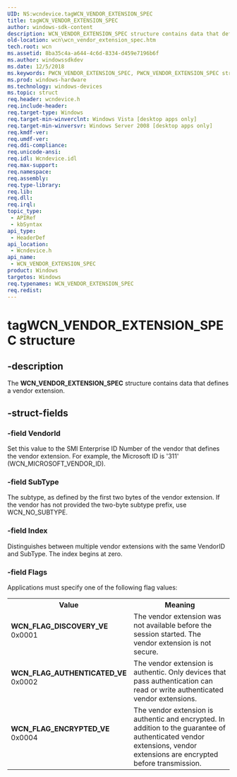 ```yaml
---
UID: NS:wcndevice.tagWCN_VENDOR_EXTENSION_SPEC
title: tagWCN_VENDOR_EXTENSION_SPEC
author: windows-sdk-content
description: WCN_VENDOR_EXTENSION_SPEC structure contains data that defines a vendor extension.
old-location: wcn\wcn_vendor_extension_spec.htm
tech.root: wcn
ms.assetid: 8ba35c4a-a644-4c6d-8334-d459e7196b6f
ms.author: windowssdkdev
ms.date: 12/5/2018
ms.keywords: PWCN_VENDOR_EXTENSION_SPEC, PWCN_VENDOR_EXTENSION_SPEC structure pointer [Windows Connect Now], WCN_FLAG_AUTHENTICATED_VE, WCN_FLAG_DISCOVERY_VE, WCN_FLAG_ENCRYPTED_VE, WCN_VENDOR_EXTENSION_SPEC, WCN_VENDOR_EXTENSION_SPEC structure [Windows Connect Now], tagWCN_VENDOR_EXTENSION_SPEC, wcn.wcn_vendor_extension_spec, wcndevice/PWCN_VENDOR_EXTENSION_SPEC, wcndevice/WCN_VENDOR_EXTENSION_SPEC
ms.prod: windows-hardware
ms.technology: windows-devices
ms.topic: struct
req.header: wcndevice.h
req.include-header: 
req.target-type: Windows
req.target-min-winverclnt: Windows Vista [desktop apps only]
req.target-min-winversvr: Windows Server 2008 [desktop apps only]
req.kmdf-ver: 
req.umdf-ver: 
req.ddi-compliance: 
req.unicode-ansi: 
req.idl: Wcndevice.idl
req.max-support: 
req.namespace: 
req.assembly: 
req.type-library: 
req.lib: 
req.dll: 
req.irql: 
topic_type:
 - APIRef
 - kbSyntax
api_type:
 - HeaderDef
api_location:
 - Wcndevice.h
api_name:
 - WCN_VENDOR_EXTENSION_SPEC
product: Windows
targetos: Windows
req.typenames: WCN_VENDOR_EXTENSION_SPEC
req.redist: 
---
```


# tagWCN_VENDOR_EXTENSION_SPEC structure


## -description


The <b>WCN_VENDOR_EXTENSION_SPEC</b> structure contains data that defines a vendor extension. 


## -struct-fields




### -field VendorId

Set this value to the SMI Enterprise ID Number of the vendor that defines the vendor extension. For example, the Microsoft ID is '311' (WCN_MICROSOFT_VENDOR_ID).


### -field SubType

The subtype, as defined by the first two bytes of the vendor extension. If the vendor has  not provided the two-byte subtype prefix, use WCN_NO_SUBTYPE. 


### -field Index

Distinguishes between multiple vendor extensions with the same VendorID and SubType. The index begins at zero.


### -field Flags

Applications must specify one of the following flag values:

<table>
<tr>
<th>Value</th>
<th>Meaning</th>
</tr>
<tr>
<td width="40%"><a id="WCN_FLAG_DISCOVERY_VE"></a><a id="wcn_flag_discovery_ve"></a><dl>
<dt><b>WCN_FLAG_DISCOVERY_VE</b></dt>
<dt>0x0001</dt>
</dl>
</td>
<td width="60%">
The vendor extension was not available  before the session started. The vendor extension is not secure.

</td>
</tr>
<tr>
<td width="40%"><a id="WCN_FLAG_AUTHENTICATED_VE"></a><a id="wcn_flag_authenticated_ve"></a><dl>
<dt><b>WCN_FLAG_AUTHENTICATED_VE</b></dt>
<dt>0x0002</dt>
</dl>
</td>
<td width="60%">
The vendor extension is authentic. Only devices that pass authentication can read or write authenticated vendor extensions.

</td>
</tr>
<tr>
<td width="40%"><a id="WCN_FLAG_ENCRYPTED_VE"></a><a id="wcn_flag_encrypted_ve"></a><dl>
<dt><b>WCN_FLAG_ENCRYPTED_VE</b></dt>
<dt>0x0004</dt>
</dl>
</td>
<td width="60%">
The vendor extension is authentic and encrypted. In addition to the guarantee of authenticated vendor extensions, vendor extensions are encrypted before transmission.

</td>
</tr>
</table>
 

